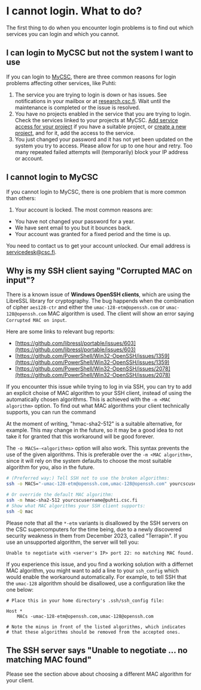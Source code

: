 # I cannot login. What to do?

The first thing to do when you encounter login problems is to find out which
services you can login and which you cannot.

## I can login to MyCSC but not the system I want to use

If you can login to [MyCSC](https://my.csc.fi), there are three common reasons
for login problems affecting other services, like Puhti:

1. The service you are trying to login is down or has issues. See notifications
   in your mailbox or at [research.csc.fi](https://research.csc.fi). Wait until
   the maintenance is completed or the issue is resolved.
1. You have no projects enabled in the service that you are trying to login.
   Check the services linked to your projects at MyCSC.
   [Add service access for your project](../../accounts/how-to-add-service-access-for-project.md)
   if you have a suitable project, or [create a new project](../../accounts/how-to-create-new-project.md),
   and for it, add the access to the service.
1. You just changed your password and it has not yet been updated on the system
   you try to access. Please allow for up to one hour and retry. Too many
   repeated failed attempts will (temporarily) block your IP address or account.

## I cannot login to MyCSC

If you cannot login to MyCSC, there is one problem that is more common than
others:

1. Your account is locked. The most common reasons are:

* You have not changed your password for a year.
* We have sent email to you but it bounces back.
* Your account was granted for a fixed period and the time is up.

You need to contact us to get your account unlocked. Our email address is
[servicedesk@csc.fi](mailto:servicedesk@csc.fi).

## Why is my SSH client saying "Corrupted MAC on input"?

There is a known issue of **Windows OpenSSH clients**, which are using the LibreSSL library for
cryptography. The bug happends when the combination of cipher `aes128-ctr` and either the
`umac-128-etm@openssh.com` or `umac-128@openssh.com` MAC algorithm is used.
The client will show an error saying `Corrupted MAC on input`.

Here are some links to relevant bug reports:

- [https://github.com/libressl/portable/issues/603](https://github.com/libressl/portable/issues/603)
- [https://github.com/PowerShell/Win32-OpenSSH/issues/1359](https://github.com/PowerShell/Win32-OpenSSH/issues/1359)
- [https://github.com/PowerShell/Win32-OpenSSH/issues/2078](https://github.com/PowerShell/Win32-OpenSSH/issues/2078)

If you encounter this issue while trying to log in via SSH, you can try to add an explicit choise
of MAC algorithm to your SSH client, instead of using the automatically chosen algorithms.
This is achieved with the `-m <MAC algorithm>` option.
To find out what MAC algorithms your client technically supports, you can run the command

At the moment of writing, "hmac-sha2-512" is a suitable alternative, for example.
This may change in the future, so it may be a good idea to not take it for granted that this
workaround will be good forever.

The `-o MACS=-<algorithms>` option will also work. This syntax prevents the use of the given
algorithms. This is preferable over the `-m <MAC algorithm>`, since it will rely on the system
defaults to choose the most suitable algorithm for you, also in the future.

```bash
# (Preferred way:) Tell SSH not to use the broken algorithms:
ssh -o MACS="-umac-128-etm@openssh.com,umac-128@openssh.com" yourcscusername@mahti.csc.fi

# Or override the default MAC algorithm:
ssh -m hmac-sha2-512 yourcscusername@puhti.csc.fi
# Show what MAC algorithms your SSH client supports:
ssh -Q mac
```

Please note that all the `*-etm` variants is disallowed by the SSH servers on the CSC supercomputers
for the time being, due to a newly discovered security weakness in them from December 2023,
called "Terrapin".
If you use an unsupported algorithm, the server will tell you:

```
Unable to negotiate with <server's IP> port 22: no matching MAC found.
```

If you experience this issue, and you find a working solution with a differnet MAC algorithm,
you might want to add a line to your `ssh_config` which would enable the workaround automatically.
For example, to tell SSH that the `umac-128` algorithm should be disallowed, use a configuration
like the one below:

```
# Place this in your home directory's .ssh/ssh_config file:

Host *
    MACs -umac-128-etm@openssh.com,umac-128@openssh.com

# Note the minus in front of the listed algorithms, which indicates
# that these algorithms should be removed from the accepted ones.
```

## The SSH server says "Unable to negotiate ... no matching MAC found"

Please see the section above about choosing a different MAC algorithm for your client.
